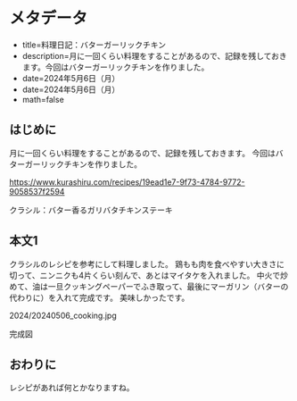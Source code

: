# メタデータ
- title=料理日記：バターガーリックチキン
- description=月に一回くらい料理をすることがあるので、記録を残しておきます。今回はバターガーリックチキンを作りました。
- date=2024年5月6日（月）
- date=2024年5月6日（月）
- math=false

## はじめに
月に一回くらい料理をすることがあるので、記録を残しておきます。
今回はバターガーリックチキンを作りました。

https://www.kurashiru.com/recipes/19ead1e7-9f73-4784-9772-9058537f2594

クラシル：バター香るガリバタチキンステーキ

## 本文1

クラシルのレシピを参考にして料理しました。
鶏もも肉を食べやすい大きさに切って、ニンニクも4片くらい刻んで、あとはマイタケを入れました。
中火で炒めて、油は一旦クッキングペーパーでふき取って、最後にマーガリン（バターの代わりに）を入れて完成です。
美味しかったです。

2024/20240506_cooking.jpg

完成図

## おわりに
レシピがあれば何とかなりますね。
